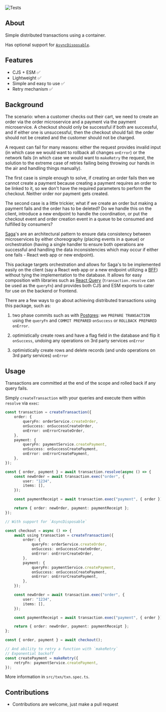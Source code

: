 ![Tests](https://github.com/nmathew98/txn/actions/workflows/main.yml/badge.svg)

## About

Simple distributed transactions using a container.

Has optional support for [`AsyncDisposable`](https://github.com/tc39/proposal-explicit-resource-management).

## Features

-   CJS + ESM ✅
-   Lightweight ✅
-   Simple and easy to use ✅
-   Retry mechanism ✅

## Background

The scenario: when a customer checks out their cart, we need to create an order via the order microservice and a payment via the payment microservice. A checkout should only be successful if both are successful, and if either one is unsuccessful, then the checkout should fail: the order should not be created and the customer should not be charged.

A request can fail for many reasons: either the request provides invalid input (in which case we would want to rollback all changes `onError`) or the network fails (in which case we would want to `makeRetry` the request, the solution to the extreme case of retries failing being throwing our hands in the air and handling things manually).

The first case is simple enough to solve, if creating an order fails then we cannot create a payment because creating a payment requires an order to be linked to it, so we don't have the required parameters to perform the checkout. Neither order nor payment gets created.

The second case is a little trickier, what if we create an order but making a payment fails and the order has to be deleted? Do we handle this on the client, introduce a new endpoint to handle the coordination, or put the checkout event and order creation event in a queue to be consumed and fulfilled by consumers?

[Saga](https://microservices.io/patterns/data/saga.html)'s are an architectural pattern to ensure data consistency between microservices by either choreography (placing events in a queue) or orchestration (having a single handler to ensure both operations are successful and handling the data inconsistencies which may occur if either one fails - React web app or new endpoint).

This package targets orchestration and allows for Saga's to be implemented easily on the client (say a React web app or a new endpoint utilizing a [BFF](https://microservices.io/patterns/apigateway.html)) without tying the implementation to the database. It allows for easy composition with libraries such as [React Query](https://tanstack.com/query/v3/) (`transaction.resolve` can be used as the `queryFn`) and provides both CJS and ESM exports to cater for use on the backend or frontend.

There are a few ways to go about achieving distributed transactions using this package, such as:

1. two phase commits such as with [Postgres](https://www.postgresql.org/docs/current/two-phase.html#TWO-PHASE): we `PREPARE TRANSACTION` using the `queryFn` and `COMMIT PREPARED` `onSuccess` or `ROLLBACK PREPARED` `onError`.

2. optimistically create rows and have a flag field in the database and flip it `onSuccess`, undoing any operations on 3rd party services `onError`

3. optimistically create rows and delete records (and undo operations on 3rd party services) `onError`

## Usage

Transactions are committed at the end of the scope and rolled back if any query fails.

Simply `createTransaction` with your queries and execute them within `resolve` via `exec`:

```typescript
const transaction = createTransaction({
	order: {
		queryFn: orderService.createOrder,
		onSuccess: onSuccessCreateOrder,
		onError: onErrorCreateOrder,
	},
	payment: {
		queryFn: paymentService.createPayment,
		onSuccess: onSuccessCreatePayment,
		onError: onErrorCreatePayment,
	},
});

const { order, payment } = await transaction.resolve(async () => {
	const newOrder = await transaction.exec("order", {
		user: "1234",
		items: [],
	});

	const paymentReceipt = await transaction.exec("payment", { order });

	return { order: newOrder, payment: paymentReceipt };
});

// With support for `AsyncDisposable`

const checkout = async () => {
	await using transaction = createTransaction({
		order: {
			queryFn: orderService.createOrder,
			onSuccess: onSuccessCreateOrder,
			onError: onErrorCreateOrder,
		},
		payment: {
			queryFn: paymentService.createPayment,
			onSuccess: onSuccessCreatePayment,
			onError: onErrorCreatePayment,
		},
	});

	const newOrder = await transaction.exec("order", {
		user: "1234",
		items: [],
	});

	const paymentReceipt = await transaction.exec("payment", { order });

	return { order: newOrder, payment: paymentReceipt };
};

const { order, payment } = await checkout();

// And ability to retry a function with `makeRetry`
// Exponential backoff
const createPayment = makeRetry({
	retryFn: paymentService.createPayment,
});
```

More information in `src/txn/txn.spec.ts`.

## Contributions

-   Contributions are welcome, just make a pull request
